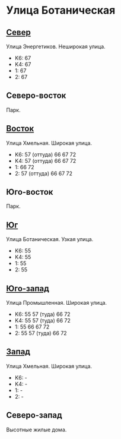 # Улица Ботаническая

## [Север](./10467050.md)

Улица Энергетиков.
Неширокая улица.

* K6:   67
* K4:   67
* 1:    67
* 2:    67

## Северо-восток

Парк.

## [Восток](./10470052.md)

Улица Хмельная.
Широкая улица.

* K6:   57 (оттуда) 66  67  72
* K4:   57 (оттуда) 66  67  72
* 1:    66  72
* 2:    57 (оттуда) 66  67  72

## Юго-восток

Парк.

## [Юг](./10460055.md)

Улица Ботаническая.
Узкая улица.

* K6:   55
* K4:   55
* 1:    55
* 2:    55

## [Юго-запад](./10465055.md)

Улица Промышленная.
Широкая улица.

* K6:   55  57 (туда)   66  72
* K4:   55  57 (туда)   66  72
* 1:    55  66  67  72
* 2:    55  57 (туда)   66  72

## [Запад](./10465052.md)

Улица Хмельная.
Широкая улица.

* K6:   -
* K4:   -
* 1:    -
* 2:    -

## Северо-запад

Высотные жилые дома.
